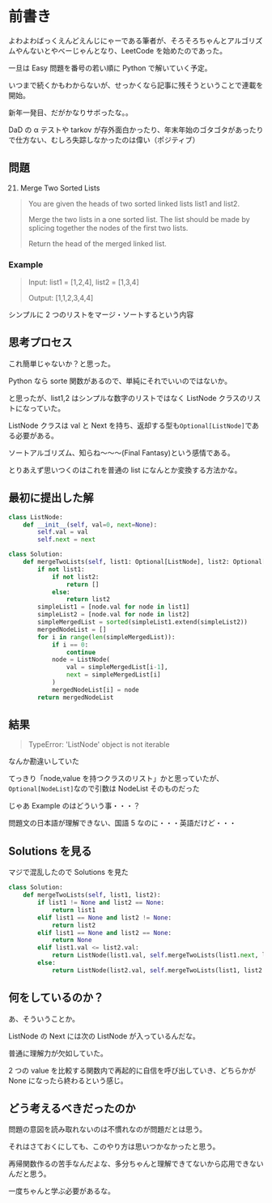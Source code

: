 # 前書き

よわよわばっくえんどえんじにゃーである筆者が、そろそろちゃんとアルゴリズムやんないとやべーじゃんとなり、LeetCode を始めたのであった。

一旦は Easy 問題を番号の若い順に Python で解いていく予定。

いつまで続くかもわからないが、せっかくなら記事に残そうということで連載を開始。

新年一発目、だがかなりサボったな。。

DaD の α テストや tarkov が存外面白かったり、年末年始のゴタゴタがあったりで仕方ない、むしろ失踪しなかったのは偉い（ポジティブ）

## 問題

21. Merge Two Sorted Lists

> You are given the heads of two sorted linked lists list1 and list2.
>
> Merge the two lists in a one sorted list. The list should be made by splicing together the nodes of the first two lists.
>
> Return the head of the merged linked list.

### Example

> Input: list1 = [1,2,4], list2 = [1,3,4]
>
> Output: [1,1,2,3,4,4]

シンプルに 2 つのリストをマージ・ソートするという内容

## 思考プロセス

これ簡単じゃないか？と思った。

Python なら sorte 関数があるので、単純にそれでいいのではないか。

と思ったが、list1,2 はシンプルな数字のリストではなく ListNode クラスのリストになっていた。

ListNode クラスは val と Next を持ち、返却する型も`Optional[ListNode]`である必要がある。

ソートアルゴリズム、知らね〜〜〜(Final Fantasy)という感情である。

とりあえず思いつくのはこれを普通の list になんとか変換する方法かな。

## 最初に提出した解

```python
class ListNode:
    def __init__(self, val=0, next=None):
        self.val = val
        self.next = next

class Solution:
    def mergeTwoLists(self, list1: Optional[ListNode], list2: Optional[ListNode]) -> Optional[ListNode]:
        if not list1:
            if not list2:
                return []
            else:
                return list2
        simpleList1 = [node.val for node in list1]
        simpleList2 = [node.val for node in list2]
        simpleMergedList = sorted(simpleList1.extend(simpleList2))
        mergedNodeList = []
        for i in range(len(simpleMergedList)):
            if i == 0:
                continue
            node = ListNode(
                val = simpleMergedList[i-1],
                next = simpleMergedList[i]
            )
            mergedNodeList[i] = node
        return mergedNodeList
```

## 結果

> TypeError: 'ListNode' object is not iterable

なんか勘違いしていた

てっきり「node,value を持つクラスのリスト」かと思っていたが、`Optional[NodeList]`なので引数は NodeList そのものだった

じゃあ Example のはどういう事・・・？

問題文の日本語が理解できない、国語 5 なのに・・・英語だけど・・・

## Solutions を見る

マジで混乱したので Solutions を見た

```python
class Solution:
    def mergeTwoLists(self, list1, list2):
        if list1 != None and list2 == None:
            return list1
        elif list1 == None and list2 != None:
            return list2
        elif list1 == None and list2 == None:
            return None
        elif list1.val <= list2.val:
            return ListNode(list1.val, self.mergeTwoLists(list1.next, list2))
        else:
            return ListNode(list2.val, self.mergeTwoLists(list1, list2.next))
```

## 何をしているのか？

あ、そういうことか。

ListNode の Next には次の ListNode が入っているんだな。

普通に理解力が欠如していた。

2 つの value を比較する関数内で再起的に自信を呼び出していき、どちらかが None になったら終わるという感じ。

## どう考えるべきだったのか

問題の意図を読み取れないのは不慣れなのが問題だとは思う。

それはさておくにしても、このやり方は思いつかなかったと思う。

再帰関数作るの苦手なんだよな、多分ちゃんと理解できてないから応用できないんだと思う。

一度ちゃんと学ぶ必要があるな。
